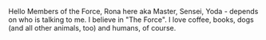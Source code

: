 
Hello Members of the Force,
Rona here aka Master, Sensei, Yoda - depends on who is talking to me. I believe in "The Force". I love coffee, books, dogs (and all other animals, too) and humans, of course.

